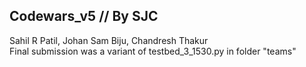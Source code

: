 ## Codewars_v5 // By SJC
Sahil R Patil, Johan Sam Biju, Chandresh Thakur </br>
Final submission was a variant of testbed_3_1530.py in folder "teams" 
